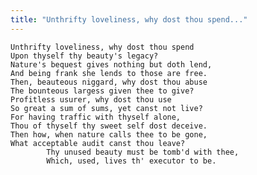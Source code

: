 ```yaml
---
title: "Unthrifty loveliness, why dost thou spend..."
---
```


	Unthrifty loveliness, why dost thou spend
	Upon thyself thy beauty's legacy?
	Nature's bequest gives nothing but doth lend,
	And being frank she lends to those are free.
	Then, beauteous niggard, why dost thou abuse
	The bounteous largess given thee to give?
	Profitless usurer, why dost thou use
	So great a sum of sums, yet canst not live?
	For having traffic with thyself alone,
	Thou of thyself thy sweet self dost deceive.
	Then how, when nature calls thee to be gone,
	What acceptable audit canst thou leave?
			Thy unused beauty must be tomb'd with thee,
			Which, used, lives th' executor to be.

